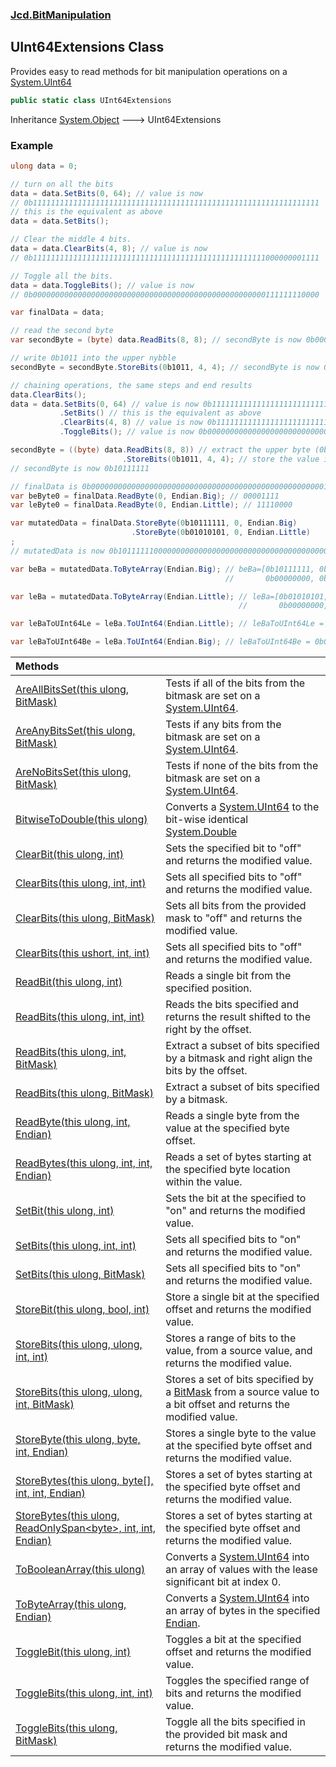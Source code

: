 ### [Jcd.BitManipulation](Jcd.BitManipulation.md 'Jcd.BitManipulation')

## UInt64Extensions Class

Provides easy to read methods for bit manipulation operations on a [System.UInt64](https://docs.microsoft.com/en-us/dotnet/api/System.UInt64 'System.UInt64')

```csharp
public static class UInt64Extensions
```

Inheritance [System.Object](https://docs.microsoft.com/en-us/dotnet/api/System.Object 'System.Object') &#129106; UInt64Extensions

### Example

```csharp
ulong data = 0;

// turn on all the bits
data = data.SetBits(0, 64); // value is now
// 0b1111111111111111111111111111111111111111111111111111111111111111
// this is the equivalent as above
data = data.SetBits();

// Clear the middle 4 bits.
data = data.ClearBits(4, 8); // value is now
// 0b1111111111111111111111111111111111111111111111111111000000001111

// Toggle all the bits.
data = data.ToggleBits(); // value is now
// 0b0000000000000000000000000000000000000000000000000000111111110000

var finalData = data;

// read the second byte
var secondByte = (byte) data.ReadBits(8, 8); // secondByte is now 0b00001111

// write 0b1011 into the upper nybble
secondByte = secondByte.StoreBits(0b1011, 4, 4); // secondByte is now 0b10111111

// chaining operations, the same steps and end results
data.ClearBits();
data = data.SetBits(0, 64) // value is now 0b1111111111111111111111111111111111111111111111111111111111111111
           .SetBits() // this is the equivalent as above
           .ClearBits(4, 8) // value is now 0b1111111111111111111111111111111111111111111111111111000000001111
           .ToggleBits(); // value is now 0b0000000000000000000000000000000000000000000000000000111111110000

secondByte = ((byte) data.ReadBits(8, 8)) // extract the upper byte (0b00001111)
                         .StoreBits(0b1011, 4, 4); // store the value in the upper 4 bits, now
// secondByte is now 0b10111111

// finalData is 0b0000000000000000000000000000000000000000000000000000111111110000
var beByte0 = finalData.ReadByte(0, Endian.Big); // 00001111
var leByte0 = finalData.ReadByte(0, Endian.Little); // 11110000

var mutatedData = finalData.StoreByte(0b10111111, 0, Endian.Big)
                           .StoreByte(0b01010101, 0, Endian.Little)
;
// mutatedData is now 0b1011111100000000000000000000000000000000000000000000111101010101

var beBa = mutatedData.ToByteArray(Endian.Big); // beBa=[0b10111111, 0b00000000, 0b00000000, 0b00000000,
                                                //       0b00000000, 0b00000000, 0b00001111, 0b01010101]

var leBa = mutatedData.ToByteArray(Endian.Little); // leBa=[0b01010101, 0b00001111, 0b00000000, 0b00000000,
                                                   //       0b00000000, 0b00000000, 0b00000000, 0b10111111]

var leBaToUInt64Le = leBa.ToUInt64(Endian.Little); // leBaToUInt64Le = 0b1011111100000000000000000000000000000000000000000000111101010101

var leBaToUInt64Be = leBa.ToUInt64(Endian.Big); // leBaToUInt64Be = 0b0101010100001111000000000000000000000000000000000000000010111111
```

| Methods                                                                                                                                                                                                                                                                                                                         |                                                                                                                                                                                                                            |
|:--------------------------------------------------------------------------------------------------------------------------------------------------------------------------------------------------------------------------------------------------------------------------------------------------------------------------------|:---------------------------------------------------------------------------------------------------------------------------------------------------------------------------------------------------------------------------|
| [AreAllBitsSet(this ulong, BitMask)](Jcd.BitManipulation.UInt64Extensions.AreAllBitsSet(thisulong,Jcd.BitManipulation.BitMask).md 'Jcd.BitManipulation.UInt64Extensions.AreAllBitsSet(this ulong, Jcd.BitManipulation.BitMask)')                                                                                                | Tests if all of the bits from the bitmask are set on a [System.UInt64](https://docs.microsoft.com/en-us/dotnet/api/System.UInt64 'System.UInt64').                                                                         |
| [AreAnyBitsSet(this ulong, BitMask)](Jcd.BitManipulation.UInt64Extensions.AreAnyBitsSet(thisulong,Jcd.BitManipulation.BitMask).md 'Jcd.BitManipulation.UInt64Extensions.AreAnyBitsSet(this ulong, Jcd.BitManipulation.BitMask)')                                                                                                | Tests if any bits from the bitmask are set on a [System.UInt64](https://docs.microsoft.com/en-us/dotnet/api/System.UInt64 'System.UInt64').                                                                                |
| [AreNoBitsSet(this ulong, BitMask)](Jcd.BitManipulation.UInt64Extensions.AreNoBitsSet(thisulong,Jcd.BitManipulation.BitMask).md 'Jcd.BitManipulation.UInt64Extensions.AreNoBitsSet(this ulong, Jcd.BitManipulation.BitMask)')                                                                                                   | Tests if none of the bits from the bitmask are set on a [System.UInt64](https://docs.microsoft.com/en-us/dotnet/api/System.UInt64 'System.UInt64').                                                                        |
| [BitwiseToDouble(this ulong)](Jcd.BitManipulation.UInt64Extensions.BitwiseToDouble(thisulong).md 'Jcd.BitManipulation.UInt64Extensions.BitwiseToDouble(this ulong)')                                                                                                                                                            | Converts a [System.UInt64](https://docs.microsoft.com/en-us/dotnet/api/System.UInt64 'System.UInt64') to the bit-wise identical [System.Double](https://docs.microsoft.com/en-us/dotnet/api/System.Double 'System.Double') |
| [ClearBit(this ulong, int)](Jcd.BitManipulation.UInt64Extensions.ClearBit(thisulong,int).md 'Jcd.BitManipulation.UInt64Extensions.ClearBit(this ulong, int)')                                                                                                                                                                   | Sets the specified bit to "off" and returns the modified value.                                                                                                                                                            |
| [ClearBits(this ulong, int, int)](Jcd.BitManipulation.UInt64Extensions.ClearBits(thisulong,int,int).md 'Jcd.BitManipulation.UInt64Extensions.ClearBits(this ulong, int, int)')                                                                                                                                                  | Sets all specified bits to "off" and returns the modified value.                                                                                                                                                           |
| [ClearBits(this ulong, BitMask)](Jcd.BitManipulation.UInt64Extensions.ClearBits(thisulong,Jcd.BitManipulation.BitMask).md 'Jcd.BitManipulation.UInt64Extensions.ClearBits(this ulong, Jcd.BitManipulation.BitMask)')                                                                                                            | Sets all bits from the provided mask to "off" and returns the modified value.                                                                                                                                              |
| [ClearBits(this ushort, int, int)](Jcd.BitManipulation.UInt64Extensions.ClearBits(thisushort,int,int).md 'Jcd.BitManipulation.UInt64Extensions.ClearBits(this ushort, int, int)')                                                                                                                                               | Sets all specified bits to "off" and returns the modified value.                                                                                                                                                           |
| [ReadBit(this ulong, int)](Jcd.BitManipulation.UInt64Extensions.ReadBit(thisulong,int).md 'Jcd.BitManipulation.UInt64Extensions.ReadBit(this ulong, int)')                                                                                                                                                                      | Reads a single bit from the specified position.                                                                                                                                                                            |
| [ReadBits(this ulong, int, int)](Jcd.BitManipulation.UInt64Extensions.ReadBits(thisulong,int,int).md 'Jcd.BitManipulation.UInt64Extensions.ReadBits(this ulong, int, int)')                                                                                                                                                     | Reads the bits specified and returns the result shifted to the right by the offset.                                                                                                                                        |
| [ReadBits(this ulong, int, BitMask)](Jcd.BitManipulation.UInt64Extensions.ReadBits(thisulong,int,Jcd.BitManipulation.BitMask).md 'Jcd.BitManipulation.UInt64Extensions.ReadBits(this ulong, int, Jcd.BitManipulation.BitMask)')                                                                                                 | Extract a subset of bits specified by a bitmask and right align the bits by the offset.                                                                                                                                    |
| [ReadBits(this ulong, BitMask)](Jcd.BitManipulation.UInt64Extensions.ReadBits(thisulong,Jcd.BitManipulation.BitMask).md 'Jcd.BitManipulation.UInt64Extensions.ReadBits(this ulong, Jcd.BitManipulation.BitMask)')                                                                                                               | Extract a subset of bits specified by a bitmask.                                                                                                                                                                           |
| [ReadByte(this ulong, int, Endian)](Jcd.BitManipulation.UInt64Extensions.ReadByte(thisulong,int,Jcd.BitManipulation.Endian).md 'Jcd.BitManipulation.UInt64Extensions.ReadByte(this ulong, int, Jcd.BitManipulation.Endian)')                                                                                                    | Reads a single byte from the value at the specified byte offset.                                                                                                                                                           |
| [ReadBytes(this ulong, int, int, Endian)](Jcd.BitManipulation.UInt64Extensions.ReadBytes(thisulong,int,int,Jcd.BitManipulation.Endian).md 'Jcd.BitManipulation.UInt64Extensions.ReadBytes(this ulong, int, int, Jcd.BitManipulation.Endian)')                                                                                   | Reads a set of bytes starting at the specified byte location within the value.                                                                                                                                             |
| [SetBit(this ulong, int)](Jcd.BitManipulation.UInt64Extensions.SetBit(thisulong,int).md 'Jcd.BitManipulation.UInt64Extensions.SetBit(this ulong, int)')                                                                                                                                                                         | Sets the bit at the specified to "on" and returns the modified value.                                                                                                                                                      |
| [SetBits(this ulong, int, int)](Jcd.BitManipulation.UInt64Extensions.SetBits(thisulong,int,int).md 'Jcd.BitManipulation.UInt64Extensions.SetBits(this ulong, int, int)')                                                                                                                                                        | Sets all specified bits to "on" and returns the modified value.                                                                                                                                                            |
| [SetBits(this ulong, BitMask)](Jcd.BitManipulation.UInt64Extensions.SetBits(thisulong,Jcd.BitManipulation.BitMask).md 'Jcd.BitManipulation.UInt64Extensions.SetBits(this ulong, Jcd.BitManipulation.BitMask)')                                                                                                                  | Sets all specified bits to "on" and returns the modified value.                                                                                                                                                            |
| [StoreBit(this ulong, bool, int)](Jcd.BitManipulation.UInt64Extensions.StoreBit(thisulong,bool,int).md 'Jcd.BitManipulation.UInt64Extensions.StoreBit(this ulong, bool, int)')                                                                                                                                                  | Store a single bit at the specified offset and returns the modified value.                                                                                                                                                 |
| [StoreBits(this ulong, ulong, int, int)](Jcd.BitManipulation.UInt64Extensions.StoreBits(thisulong,ulong,int,int).md 'Jcd.BitManipulation.UInt64Extensions.StoreBits(this ulong, ulong, int, int)')                                                                                                                              | Stores a range of bits to the value, from a source value, and returns the modified value.                                                                                                                                  |
| [StoreBits(this ulong, ulong, int, BitMask)](Jcd.BitManipulation.UInt64Extensions.StoreBits(thisulong,ulong,int,Jcd.BitManipulation.BitMask).md 'Jcd.BitManipulation.UInt64Extensions.StoreBits(this ulong, ulong, int, Jcd.BitManipulation.BitMask)')                                                                          | Stores a set of bits specified by a [BitMask](Jcd.BitManipulation.BitMask.md 'Jcd.BitManipulation.BitMask') from a source value to a bit offset and returns the modified value.                                            |
| [StoreByte(this ulong, byte, int, Endian)](Jcd.BitManipulation.UInt64Extensions.StoreByte(thisulong,byte,int,Jcd.BitManipulation.Endian).md 'Jcd.BitManipulation.UInt64Extensions.StoreByte(this ulong, byte, int, Jcd.BitManipulation.Endian)')                                                                                | Stores a single byte to the value at the specified byte offset and returns the modified value.                                                                                                                             |
| [StoreBytes(this ulong, byte[], int, int, Endian)](Jcd.BitManipulation.UInt64Extensions.StoreBytes(thisulong,byte[],int,int,Jcd.BitManipulation.Endian).md 'Jcd.BitManipulation.UInt64Extensions.StoreBytes(this ulong, byte[], int, int, Jcd.BitManipulation.Endian)')                                                         | Stores a set of bytes starting at the specified byte offset and returns the modified value.                                                                                                                                |
| [StoreBytes(this ulong, ReadOnlySpan&lt;byte&gt;, int, int, Endian)](Jcd.BitManipulation.UInt64Extensions.StoreBytes(thisulong,System.ReadOnlySpan_byte_,int,int,Jcd.BitManipulation.Endian).md 'Jcd.BitManipulation.UInt64Extensions.StoreBytes(this ulong, System.ReadOnlySpan<byte>, int, int, Jcd.BitManipulation.Endian)') | Stores a set of bytes starting at the specified byte offset and returns the modified value.                                                                                                                                |
| [ToBooleanArray(this ulong)](Jcd.BitManipulation.UInt64Extensions.ToBooleanArray(thisulong).md 'Jcd.BitManipulation.UInt64Extensions.ToBooleanArray(this ulong)')                                                                                                                                                               | Converts a [System.UInt64](https://docs.microsoft.com/en-us/dotnet/api/System.UInt64 'System.UInt64') into an array of  values with the lease significant bit at index 0.                                                  |
| [ToByteArray(this ulong, Endian)](Jcd.BitManipulation.UInt64Extensions.ToByteArray(thisulong,Jcd.BitManipulation.Endian).md 'Jcd.BitManipulation.UInt64Extensions.ToByteArray(this ulong, Jcd.BitManipulation.Endian)')                                                                                                         | Converts a [System.UInt64](https://docs.microsoft.com/en-us/dotnet/api/System.UInt64 'System.UInt64') into an array of bytes in the specified [Endian](Jcd.BitManipulation.Endian.md 'Jcd.BitManipulation.Endian').        |
| [ToggleBit(this ulong, int)](Jcd.BitManipulation.UInt64Extensions.ToggleBit(thisulong,int).md 'Jcd.BitManipulation.UInt64Extensions.ToggleBit(this ulong, int)')                                                                                                                                                                | Toggles a bit at the specified offset and returns the modified value.                                                                                                                                                      |
| [ToggleBits(this ulong, int, int)](Jcd.BitManipulation.UInt64Extensions.ToggleBits(thisulong,int,int).md 'Jcd.BitManipulation.UInt64Extensions.ToggleBits(this ulong, int, int)')                                                                                                                                               | Toggles the specified range of bits and returns the modified value.                                                                                                                                                        |
| [ToggleBits(this ulong, BitMask)](Jcd.BitManipulation.UInt64Extensions.ToggleBits(thisulong,Jcd.BitManipulation.BitMask).md 'Jcd.BitManipulation.UInt64Extensions.ToggleBits(this ulong, Jcd.BitManipulation.BitMask)')                                                                                                         | Toggle all the bits specified in the provided bit mask and returns the modified value.                                                                                                                                     |
